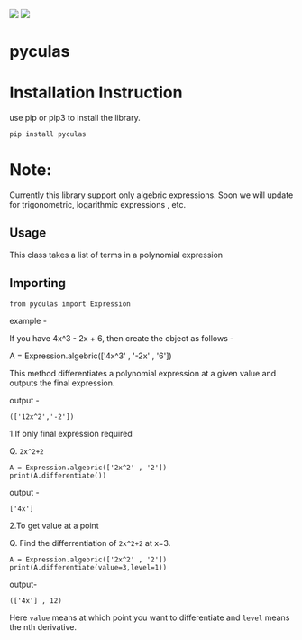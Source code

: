 ![](https://img.shields.io/badge/license-MIT-yellowgreen)
![](https://img.shields.io/badge/python-3.8-red)

# pyculas

# Installation Instruction
use pip or pip3 to install the library.
```
pip install pyculas
```
# Note:
Currently this library support only algebric expressions. Soon we will update for trigonometric, logarithmic expressions , etc.

## Usage

This class takes a list of terms in a polynomial expression

## Importing

```
from pyculas import Expression
```

example -

If you have 4x^3 - 2x + 6, then create the object as follows -

A = Expression.algebric(['4x^3' , '-2x' , '6'])

This method differentiates a polynomial expression at a given value and outputs the final expression.

output -

`(['12x^2','-2'])`
        
1.If only final expression required

Q. `2x^2+2`

```
A = Expression.algebric(['2x^2' , '2'])
print(A.differentiate())
```
output -

`['4x']`

2.To get value at a point

Q. Find the differrentiation of `2x^2+2` at x=3. 

```
A = Expression.algebric(['2x^2' , '2'])
print(A.differentiate(value=3,level=1))
```
output-

`(['4x'] , 12)`     

Here `value` means at which point you want to differentiate and `level` means the nth derivative.


